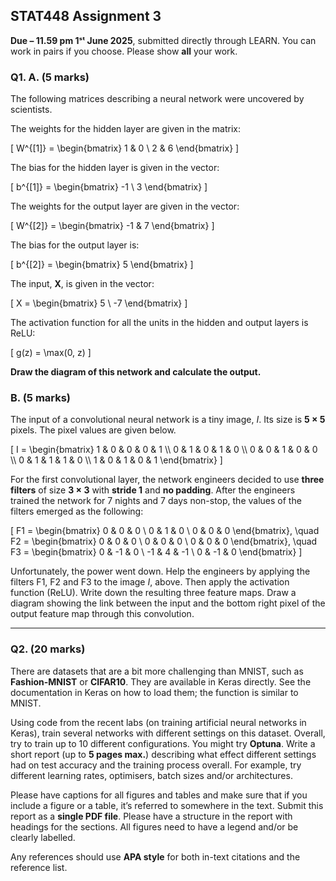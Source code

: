 ## **STAT448 Assignment 3**

**Due – 11.59 pm 1ˢᵗ June 2025**, submitted directly through LEARN. You can work in pairs if you choose. Please show **all** your work.

### Q1. A. (5 marks)

The following matrices describing a neural network were uncovered by scientists.

The weights for the hidden layer are given in the matrix:

\[
W^{[1]} = \begin{bmatrix} 1 & 0 \\ 2 & 6 \end{bmatrix}
\]

The bias for the hidden layer is given in the vector:

\[
b^{[1]} = \begin{bmatrix} -1 \\ 3 \end{bmatrix}
\]

The weights for the output layer are given in the vector:

\[
W^{[2]} = \begin{bmatrix} -1 & 7 \end{bmatrix}
\]

The bias for the output layer is:

\[
b^{[2]} = \begin{bmatrix} 5 \end{bmatrix}
\]

The input, **X**, is given in the vector:

\[
X = \begin{bmatrix} 5 \\ -7 \end{bmatrix}
\]

The activation function for all the units in the hidden and output layers is ReLU:

\[
g(z) = \max(0, z)
\]

**Draw the diagram of this network and calculate the output.**

### B. (5 marks)

The input of a convolutional neural network is a tiny image, *I*. Its size is **5 × 5** pixels. The pixel values are given below.

\[
I = \begin{bmatrix}
1 & 0 & 0 & 0 & 1 \\\\
0 & 1 & 0 & 1 & 0 \\\\
0 & 0 & 1 & 0 & 0 \\\\
0 & 1 & 1 & 1 & 0 \\\\
1 & 0 & 1 & 0 & 1
\end{bmatrix}
\]

For the first convolutional layer, the network engineers decided to use **three filters** of size **3 × 3** with **stride 1** and **no padding**. After the engineers trained the network for 7 nights and 7 days non-stop, the values of the filters emerged as the following:
 
 \[
F1 = \begin{bmatrix}
0 & 0 & 0 \\
0 & 1 & 0 \\
0 & 0 & 0
\end{bmatrix}, \quad
F2 = \begin{bmatrix}
0 & 0 & 0 \\
0 & 0 & 0 \\
0 & 0 & 0
\end{bmatrix}, \quad
F3 = \begin{bmatrix}
0 & -1 & 0 \\
-1 & 4 & -1 \\
0 & -1 & 0
\end{bmatrix}
\]

Unfortunately, the power went down. Help the engineers by applying the filters F1, F2 and F3 to the image *I*, above. Then apply the activation function (ReLU). Write down the resulting three feature maps. Draw a diagram showing the link between the input and the bottom right pixel of the output feature map through this convolution.

---

### Q2. (20 marks)

There are datasets that are a bit more challenging than MNIST, such as **Fashion-MNIST** or **CIFAR10**. They are available in Keras directly. See the documentation in Keras on how to load them; the function is similar to MNIST.

Using code from the recent labs (on training artificial neural networks in Keras), train several networks with different settings on this dataset. Overall, try to train up to 10 different configurations. You might try **Optuna**. Write a short report (up to **5 pages max.**) describing what effect different settings had on test accuracy and the training process overall. For example, try different learning rates, optimisers, batch sizes and/or architectures.

Please have captions for all figures and tables and make sure that if you include a figure or a table, it’s referred to somewhere in the text. Submit this report as a **single PDF file**. Please have a structure in the report with headings for the sections. All figures need to have a legend and/or be clearly labelled.

Any references should use **APA style** for both in-text citations and the reference list.
